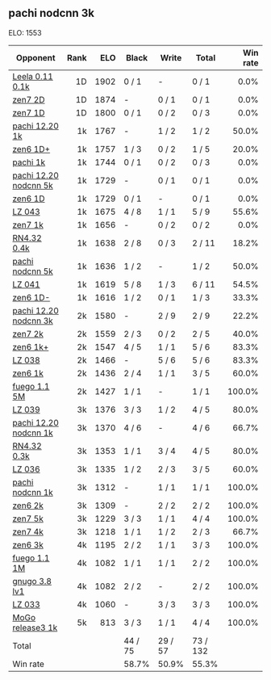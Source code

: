 ## pachi nodcnn 3k ##

ELO: 1553

Opponent | Rank | ELO | Black | Write | Total | Win rate
---------|-----:|----:|-------|-------|-------|-------:
[Leela 0.11 0.1k](Leela%200.11%200.1k.md) | 1D | 1902 | 0 / 1 | - | 0 / 1 | 0.0%
[zen7 2D](zen7%202D.md) | 1D | 1874 | - | 0 / 1 | 0 / 1 | 0.0%
[zen7 1D](zen7%201D.md) | 1D | 1800 | 0 / 1 | 0 / 2 | 0 / 3 | 0.0%
[pachi 12.20 1k](pachi%2012.20%201k.md) | 1k | 1767 | - | 1 / 2 | 1 / 2 | 50.0%
[zen6 1D+](zen6%201D+.md) | 1k | 1757 | 1 / 3 | 0 / 2 | 1 / 5 | 20.0%
[pachi 1k](pachi%201k.md) | 1k | 1744 | 0 / 1 | 0 / 2 | 0 / 3 | 0.0%
[pachi 12.20 nodcnn 5k](pachi%2012.20%20nodcnn%205k.md) | 1k | 1729 | - | 0 / 1 | 0 / 1 | 0.0%
[zen6 1D](zen6%201D.md) | 1k | 1729 | 0 / 1 | - | 0 / 1 | 0.0%
[LZ 043](LZ%20043.md) | 1k | 1675 | 4 / 8 | 1 / 1 | 5 / 9 | 55.6%
[zen7 1k](zen7%201k.md) | 1k | 1656 | - | 0 / 2 | 0 / 2 | 0.0%
[RN4.32 0.4k](RN4.32%200.4k.md) | 1k | 1638 | 2 / 8 | 0 / 3 | 2 / 11 | 18.2%
[pachi nodcnn 5k](pachi%20nodcnn%205k.md) | 1k | 1636 | 1 / 2 | - | 1 / 2 | 50.0%
[LZ 041](LZ%20041.md) | 1k | 1619 | 5 / 8 | 1 / 3 | 6 / 11 | 54.5%
[zen6 1D-](zen6%201D-.md) | 1k | 1616 | 1 / 2 | 0 / 1 | 1 / 3 | 33.3%
[pachi 12.20 nodcnn 3k](pachi%2012.20%20nodcnn%203k.md) | 2k | 1580 | - | 2 / 9 | 2 / 9 | 22.2%
[zen7 2k](zen7%202k.md) | 2k | 1559 | 2 / 3 | 0 / 2 | 2 / 5 | 40.0%
[zen6 1k+](zen6%201k+.md) | 2k | 1547 | 4 / 5 | 1 / 1 | 5 / 6 | 83.3%
[LZ 038](LZ%20038.md) | 2k | 1466 | - | 5 / 6 | 5 / 6 | 83.3%
[zen6 1k](zen6%201k.md) | 2k | 1436 | 2 / 4 | 1 / 1 | 3 / 5 | 60.0%
[fuego 1.1 5M](fuego%201.1%205M.md) | 2k | 1427 | 1 / 1 | - | 1 / 1 | 100.0%
[LZ 039](LZ%20039.md) | 3k | 1376 | 3 / 3 | 1 / 2 | 4 / 5 | 80.0%
[pachi 12.20 nodcnn 1k](pachi%2012.20%20nodcnn%201k.md) | 3k | 1370 | 4 / 6 | - | 4 / 6 | 66.7%
[RN4.32 0.3k](RN4.32%200.3k.md) | 3k | 1353 | 1 / 1 | 3 / 4 | 4 / 5 | 80.0%
[LZ 036](LZ%20036.md) | 3k | 1335 | 1 / 2 | 2 / 3 | 3 / 5 | 60.0%
[pachi nodcnn 1k](pachi%20nodcnn%201k.md) | 3k | 1312 | - | 1 / 1 | 1 / 1 | 100.0%
[zen6 2k](zen6%202k.md) | 3k | 1309 | - | 2 / 2 | 2 / 2 | 100.0%
[zen7 5k](zen7%205k.md) | 3k | 1229 | 3 / 3 | 1 / 1 | 4 / 4 | 100.0%
[zen7 4k](zen7%204k.md) | 3k | 1218 | 1 / 1 | 1 / 2 | 2 / 3 | 66.7%
[zen6 3k](zen6%203k.md) | 4k | 1195 | 2 / 2 | 1 / 1 | 3 / 3 | 100.0%
[fuego 1.1 1M](fuego%201.1%201M.md) | 4k | 1082 | 1 / 1 | 1 / 1 | 2 / 2 | 100.0%
[gnugo 3.8 lv1](gnugo%203.8%20lv1.md) | 4k | 1082 | 2 / 2 | - | 2 / 2 | 100.0%
[LZ 033](LZ%20033.md) | 4k | 1060 | - | 3 / 3 | 3 / 3 | 100.0%
[MoGo release3 1k](MoGo%20release3%201k.md) | 5k | 813 | 3 / 3 | 1 / 1 | 4 / 4 | 100.0%
Total | | | 44 / 75 | 29 / 57 | 73 / 132 | 
Win rate| | | 58.7% | 50.9% | 55.3% | 
